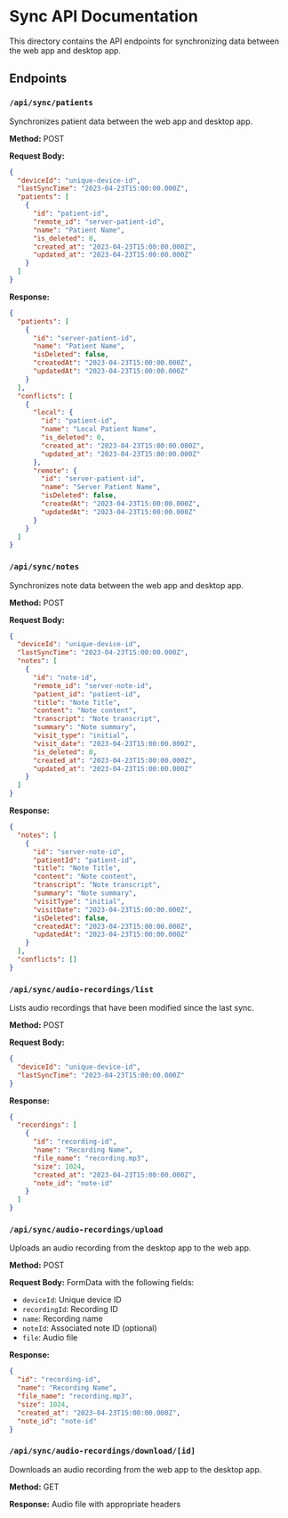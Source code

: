 # Sync API Documentation

This directory contains the API endpoints for synchronizing data between the web app and desktop app.

## Endpoints

### `/api/sync/patients`

Synchronizes patient data between the web app and desktop app.

**Method:** POST

**Request Body:**
```json
{
  "deviceId": "unique-device-id",
  "lastSyncTime": "2023-04-23T15:00:00.000Z",
  "patients": [
    {
      "id": "patient-id",
      "remote_id": "server-patient-id",
      "name": "Patient Name",
      "is_deleted": 0,
      "created_at": "2023-04-23T15:00:00.000Z",
      "updated_at": "2023-04-23T15:00:00.000Z"
    }
  ]
}
```

**Response:**
```json
{
  "patients": [
    {
      "id": "server-patient-id",
      "name": "Patient Name",
      "isDeleted": false,
      "createdAt": "2023-04-23T15:00:00.000Z",
      "updatedAt": "2023-04-23T15:00:00.000Z"
    }
  ],
  "conflicts": [
    {
      "local": {
        "id": "patient-id",
        "name": "Local Patient Name",
        "is_deleted": 0,
        "created_at": "2023-04-23T15:00:00.000Z",
        "updated_at": "2023-04-23T15:00:00.000Z"
      },
      "remote": {
        "id": "server-patient-id",
        "name": "Server Patient Name",
        "isDeleted": false,
        "createdAt": "2023-04-23T15:00:00.000Z",
        "updatedAt": "2023-04-23T15:00:00.000Z"
      }
    }
  ]
}
```

### `/api/sync/notes`

Synchronizes note data between the web app and desktop app.

**Method:** POST

**Request Body:**
```json
{
  "deviceId": "unique-device-id",
  "lastSyncTime": "2023-04-23T15:00:00.000Z",
  "notes": [
    {
      "id": "note-id",
      "remote_id": "server-note-id",
      "patient_id": "patient-id",
      "title": "Note Title",
      "content": "Note content",
      "transcript": "Note transcript",
      "summary": "Note summary",
      "visit_type": "initial",
      "visit_date": "2023-04-23T15:00:00.000Z",
      "is_deleted": 0,
      "created_at": "2023-04-23T15:00:00.000Z",
      "updated_at": "2023-04-23T15:00:00.000Z"
    }
  ]
}
```

**Response:**
```json
{
  "notes": [
    {
      "id": "server-note-id",
      "patientId": "patient-id",
      "title": "Note Title",
      "content": "Note content",
      "transcript": "Note transcript",
      "summary": "Note summary",
      "visitType": "initial",
      "visitDate": "2023-04-23T15:00:00.000Z",
      "isDeleted": false,
      "createdAt": "2023-04-23T15:00:00.000Z",
      "updatedAt": "2023-04-23T15:00:00.000Z"
    }
  ],
  "conflicts": []
}
```

### `/api/sync/audio-recordings/list`

Lists audio recordings that have been modified since the last sync.

**Method:** POST

**Request Body:**
```json
{
  "deviceId": "unique-device-id",
  "lastSyncTime": "2023-04-23T15:00:00.000Z"
}
```

**Response:**
```json
{
  "recordings": [
    {
      "id": "recording-id",
      "name": "Recording Name",
      "file_name": "recording.mp3",
      "size": 1024,
      "created_at": "2023-04-23T15:00:00.000Z",
      "note_id": "note-id"
    }
  ]
}
```

### `/api/sync/audio-recordings/upload`

Uploads an audio recording from the desktop app to the web app.

**Method:** POST

**Request Body:** FormData with the following fields:
- `deviceId`: Unique device ID
- `recordingId`: Recording ID
- `name`: Recording name
- `noteId`: Associated note ID (optional)
- `file`: Audio file

**Response:**
```json
{
  "id": "recording-id",
  "name": "Recording Name",
  "file_name": "recording.mp3",
  "size": 1024,
  "created_at": "2023-04-23T15:00:00.000Z",
  "note_id": "note-id"
}
```

### `/api/sync/audio-recordings/download/[id]`

Downloads an audio recording from the web app to the desktop app.

**Method:** GET

**Response:** Audio file with appropriate headers
